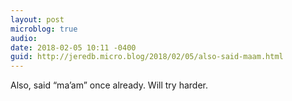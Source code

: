 ```yaml
---
layout: post
microblog: true
audio: 
date: 2018-02-05 10:11 -0400
guid: http://jeredb.micro.blog/2018/02/05/also-said-maam.html
---
```

Also, said “ma’am” once already. Will try harder.
